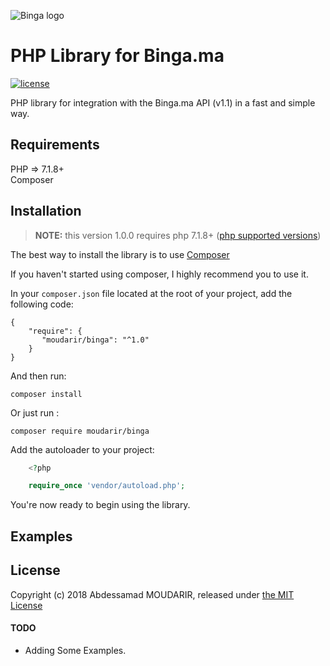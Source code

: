 ![Binga logo](http://binga.ma/img/images/logo.png)

# PHP Library for Binga.ma
[![license](https://img.shields.io/github/license/mashape/apistatus.svg)](https://github.com/moudarir/binga/blob/master/LICENSE) 

PHP library for integration with the Binga.ma API (v1.1) in a fast and simple way.

## Requirements
PHP => 7.1.8+  
Composer

## Installation
> **NOTE:** this version 1.0.0 requires php 7.1.8+ ([php supported versions](http://php.net/supported-versions.php))

The best way to install the library is to use [Composer](https://getcomposer.org/)

If you haven't started using composer, I highly recommend you to use it.

In your `composer.json` file located at the root of your project, add the following code: 

    {
        "require": {
           "moudarir/binga": "^1.0"
        }
    }

And then run: 

```
composer install
```

Or just run : 

```
composer require moudarir/binga
```

Add the autoloader to your project:

```php
    <?php

    require_once 'vendor/autoload.php';
```

You're now ready to begin using the library.

## Examples

## License
Copyright (c) 2018 Abdessamad MOUDARIR, released under [the MIT License](https://github.com/moudarir/binga/blob/master/LICENSE)

#### TODO
- Adding Some Examples.